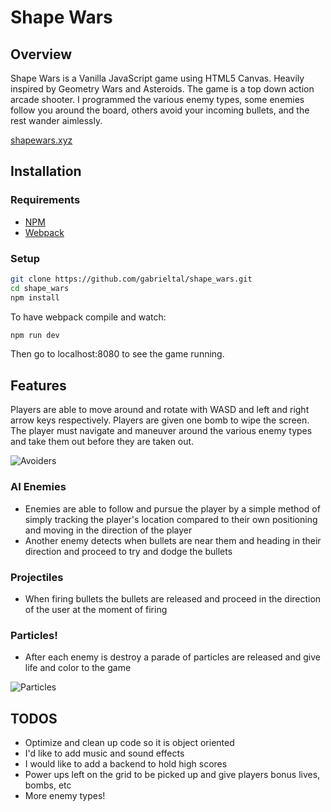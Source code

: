 # Shape Wars

## Overview

Shape Wars is a Vanilla JavaScript game using HTML5 Canvas. Heavily inspired by Geometry Wars and Asteroids.
The game is a top down action arcade shooter. I programmed the various enemy types, some enemies follow you around the board, others avoid your incoming bullets, and the rest wander aimlessly.

[shapewars.xyz](https://www.shapewars.xyz)

## Installation

### Requirements

- [NPM](https://www.npmjs.com/get-npm)
- [Webpack](https://webpack.js.org/guides/getting-started/)

### Setup

```bash
git clone https://github.com/gabrieltal/shape_wars.git
cd shape_wars
npm install
```

To have webpack compile and watch:
```bash
npm run dev
```

Then go to localhost:8080 to see the game running.

## Features

Players are able to move around and rotate with WASD and left and right arrow keys respectively. Players are given one bomb to wipe the screen. The player must navigate and maneuver around the various enemy types and take them out before they are taken out.

![Avoiders](https://github.com/gabrieltal/shape_wars/blob/master/docs/avoiders.gif)

### AI Enemies
   * Enemies are able to follow and pursue the player by a simple method of simply tracking the player's location compared to their own positioning and moving in the direction of the player
   * Another enemy detects when bullets are near them and heading in their direction and proceed to try and dodge the bullets

### Projectiles
   * When firing bullets the bullets are released and proceed in the direction of the user at the moment of firing

### Particles!
   * After each enemy is destroy a parade of particles are released and give life and color to the game

![Particles](https://github.com/gabrieltal/shape_wars/blob/master/docs/particles.gif)

## TODOS
  * Optimize and clean up code so it is object oriented
  * I'd like to add music and sound effects
  * I would like to add a backend to hold high scores
  * Power ups left on the grid to be picked up and give players bonus lives, bombs, etc
  * More enemy types!
